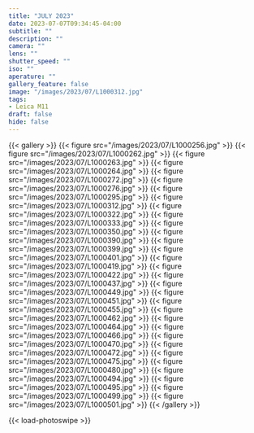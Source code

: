 ```yaml
---
title: "JULY 2023"
date: 2023-07-07T09:34:45-04:00
subtitle: ""
description: ""
camera: ""
lens: ""
shutter_speed: ""
iso: ""
aperature: ""
gallery_feature: false
image: "/images/2023/07/L1000312.jpg"
tags:
- Leica M11
draft: false
hide: false
---
```


{{< gallery >}}
  {{< figure src="/images/2023/07/L1000256.jpg" >}}
  {{< figure src="/images/2023/07/L1000262.jpg" >}}
  {{< figure src="/images/2023/07/L1000263.jpg" >}}
  {{< figure src="/images/2023/07/L1000264.jpg" >}}
  {{< figure src="/images/2023/07/L1000272.jpg" >}}
  {{< figure src="/images/2023/07/L1000276.jpg" >}}
  {{< figure src="/images/2023/07/L1000295.jpg" >}}
  {{< figure src="/images/2023/07/L1000312.jpg" >}}
  {{< figure src="/images/2023/07/L1000322.jpg" >}}
  {{< figure src="/images/2023/07/L1000333.jpg" >}}
  {{< figure src="/images/2023/07/L1000350.jpg" >}}
  {{< figure src="/images/2023/07/L1000390.jpg" >}}
  {{< figure src="/images/2023/07/L1000399.jpg" >}}
  {{< figure src="/images/2023/07/L1000401.jpg" >}}
  {{< figure src="/images/2023/07/L1000419.jpg" >}}
  {{< figure src="/images/2023/07/L1000422.jpg" >}}
  {{< figure src="/images/2023/07/L1000437.jpg" >}}
  {{< figure src="/images/2023/07/L1000449.jpg" >}}
  {{< figure src="/images/2023/07/L1000451.jpg" >}}
  {{< figure src="/images/2023/07/L1000455.jpg" >}}
  {{< figure src="/images/2023/07/L1000462.jpg" >}}
  {{< figure src="/images/2023/07/L1000464.jpg" >}}
  {{< figure src="/images/2023/07/L1000466.jpg" >}}
  {{< figure src="/images/2023/07/L1000470.jpg" >}}
  {{< figure src="/images/2023/07/L1000472.jpg" >}}
  {{< figure src="/images/2023/07/L1000475.jpg" >}}
  {{< figure src="/images/2023/07/L1000480.jpg" >}}
  {{< figure src="/images/2023/07/L1000494.jpg" >}}
  {{< figure src="/images/2023/07/L1000495.jpg" >}}
  {{< figure src="/images/2023/07/L1000499.jpg" >}}
  {{< figure src="/images/2023/07/L1000501.jpg" >}}
{{< /gallery >}}

{{< load-photoswipe >}}
